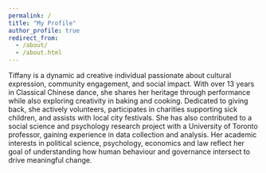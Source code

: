 ```yaml
---
permalink: /
title: "My Profile"
author_profile: true
redirect_from: 
  - /about/
  - /about.html
---
```


Tiffany is a dynamic ad creative individual passionate about cultural expression, community engagement, and social impact. With over 13 years in Classical Chinese dance, she shares her heritage through performance while also exploring creativity in baking and cooking. Dedicated to giving back, she actively volunteers, participates in charities supporting sick children, and assists with local city festivals. She has also contributed to a social science and psychology research project with a University of Toronto professor, gaining experience in data collection and analysis. Her academic interests in political science, psychology, economics and law reflect her goal of understanding how human behaviour and governance intersect to drive meaningful change.
